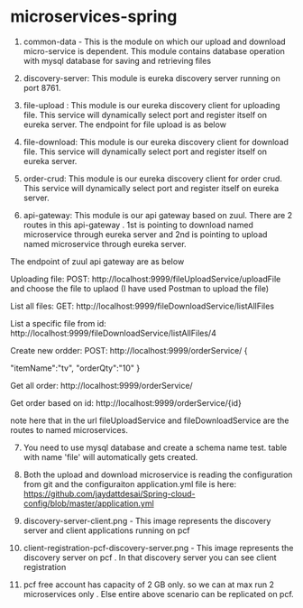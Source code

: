 # microservices-spring

1) common-data - This is the module on which our upload and download micro-service is dependent. This module contains database operation with mysql database for saving and retrieving files

2) discovery-server: This module is eureka discovery  server running on port 8761. 

3) file-upload : This module is our eureka discovery client for uploading file. This service will dynamically select port and 
register itself on eureka server. The endpoint for file upload is as below

4) file-download: This module is our eureka discovery client for download file. This service will dynamically select port and register itself on eureka server. 

5) order-crud: This module is our eureka discovery client for order crud. This service will dynamically select port and register itself on eureka server.

6) api-gateway: This module is our api gateway based on zuul.  There are 2 routes in this api-gateway . 1st is pointing to download named microservice through eureka server and 2nd is  pointing to upload named microservice through eureka server. 

The endpoint of zuul api gateway are as below

Uploading file:
POST: http://localhost:9999/fileUploadService/uploadFile and choose the file to uplaod (I have used Postman to upload the file)

List all files:
GET: http://localhost:9999/fileDownloadService/listAllFiles

List a specific file from id:
http://localhost:9999/fileDownloadService/listAllFiles/4

Create new ordder:
POST: http://localhost:9999/orderService/
{
  
  "itemName":"tv",
  "orderQty":"10"
}

Get all order:
http://localhost:9999/orderService/

Get order based on id:
http://localhost:9999/orderService/{id}

note here that in the url fileUploadService and fileDownloadService are the routes to named microservices.

7) You need to use mysql database and create a schema name test. table with name 'file'  will automatically gets created.

8) Both the upload and download microservice is reading the configuration from git and the configuraiton application.yml file is here: https://github.com/jaydattdesai/Spring-cloud-config/blob/master/application.yml


9) discovery-server-client.png - This image represents the discovery server and client applications running on pcf

10) client-registration-pcf-discovery-server.png - This image represents the discovery server on pcf . In that discovery server you can see client registration

11) pcf free account has capacity of 2 GB only. so we can at max run 2 microservices only . Else entire above scenario can be replicated on pcf.

